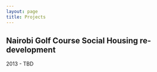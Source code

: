 ```yaml
---
layout: page
title: Projects
---
```


## Nairobi Golf Course Social Housing re-development
2013 - TBD 

